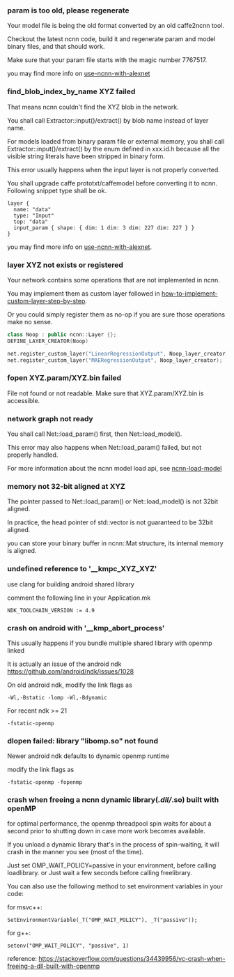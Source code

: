 ### param is too old, please regenerate

Your model file is being the old format converted by an old caffe2ncnn tool.

Checkout the latest ncnn code, build it and regenerate param and model binary files, and that should work.

Make sure that your param file starts with the magic number 7767517.

you may find more info on [use-ncnn-with-alexnet](use-ncnn-with-alexnet)

### find_blob_index_by_name XYZ failed

That means ncnn couldn't find the XYZ blob in the network. 

You shall call Extractor::input()/extract() by blob name instead of layer name.

For models loaded from binary param file or external memory, you shall call Extractor::input()/extract() by the enum defined in xxx.id.h because all the visible string literals have been stripped in binary form.

This error usually happens when the input layer is not properly converted.

You shall upgrade caffe prototxt/caffemodel before converting it to ncnn. Following snippet type shall be ok. 

```
layer {
  name: "data"
  type: "Input"
  top: "data"
  input_param { shape: { dim: 1 dim: 3 dim: 227 dim: 227 } }
}
```

you may find more info on [use-ncnn-with-alexnet](use-ncnn-with-alexnet).

### layer XYZ not exists or registered

Your network contains some operations that are not implemented in ncnn.

You may implement them as custom layer followed in [how-to-implement-custom-layer-step-by-step](how-to-implement-custom-layer-step-by-step).

Or you could simply register them as no-op if you are sure those operations make no sense.

```cpp
class Noop : public ncnn::Layer {};
DEFINE_LAYER_CREATOR(Noop)

net.register_custom_layer("LinearRegressionOutput", Noop_layer_creator);
net.register_custom_layer("MAERegressionOutput", Noop_layer_creator);
```

### fopen XYZ.param/XYZ.bin failed

File not found or not readable. Make sure that XYZ.param/XYZ.bin is accessible.

### network graph not ready

You shall call Net::load_param() first, then Net::load_model().

This error may also happens when Net::load_param() failed, but not properly handled.

For more information about the ncnn model load api, see [ncnn-load-model](ncnn-load-model)

### memory not 32-bit aligned at XYZ

The pointer passed to Net::load_param() or Net::load_model() is not 32bit aligned.

In practice, the head pointer of std::vector<unsigned char> is not guaranteed to be 32bit aligned.

you can store your binary buffer in ncnn::Mat structure, its internal memory is aligned.

### undefined reference to '__kmpc_XYZ_XYZ'

use clang for building android shared library

comment the following line in your Application.mk
```
NDK_TOOLCHAIN_VERSION := 4.9
```

### crash on android with '__kmp_abort_process'

This usually happens if you bundle multiple shared library with openmp linked

It is actually an issue of the android ndk https://github.com/android/ndk/issues/1028

On old android ndk, modify the link flags as

```
-Wl,-Bstatic -lomp -Wl,-Bdynamic
```

For recent ndk >= 21

```
-fstatic-openmp
```

### dlopen failed: library "libomp.so" not found

Newer android ndk defaults to dynamic openmp runtime

modify the link flags as

```
-fstatic-openmp -fopenmp
```

### crash when freeing a ncnn dynamic library(*.dll/*.so) built with openMP

for optimal performance, the openmp threadpool spin waits for about a second prior to shutting down in case more work becomes available. 

If you unload a dynamic library that's in the process of spin-waiting, it will crash in the manner you see (most of the time).

Just set OMP_WAIT_POLICY=passive in your environment, before calling loadlibrary. or Just wait a few seconds before calling freelibrary.

You can also use the following method to set environment variables in your code:

for msvc++:

```
SetEnvironmentVariable(_T("OMP_WAIT_POLICY"), _T("passive"));
```

for g++:

```
setenv("OMP_WAIT_POLICY", "passive", 1)
```

reference: https://stackoverflow.com/questions/34439956/vc-crash-when-freeing-a-dll-built-with-openmp
